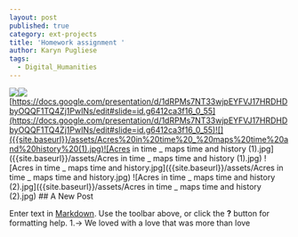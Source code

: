 ```yaml
---
layout: post
published: true
category: ext-projects
title: 'Homework assignment '
author: Karyn Pugliese
tags:
  - Digital_Humanities
---
```

![]({{site.baseurl}}/)[]()![]({{site.baseurl}}/)[https://docs.google.com/presentation/d/1dRPMs7NT33wjpEYFVJ17HRDHDbyOQQF1TQ4Zj1PwINs/edit#slide=id.g6412ca3f16_0_55](https://docs.google.com/presentation/d/1dRPMs7NT33wjpEYFVJ17HRDHDbyOQQF1TQ4Zj1PwINs/edit#slide=id.g6412ca3f16_0_55)![]({{site.baseurl}}/assets/Acres%20in%20time%20_%20maps%20time%20and%20history%20(1).jpg)![Acres in time _ maps time and history (1).jpg]({{site.baseurl}}/assets/Acres in time _ maps time and history (1).jpg)
![Acres in time _ maps time and history.jpg]({{site.baseurl}}/assets/Acres in time _ maps time and history.jpg)
![Acres in time _ maps time and history (2).jpg]({{site.baseurl}}/assets/Acres in time _ maps time and history (2).jpg)
[]()## A New Post

Enter text in [Markdown](http://daringfireball.net/projects/markdown/). Use the toolbar above, or click the **?** button for formatting help.
[]()1.-> We loved with a love that was more than love
